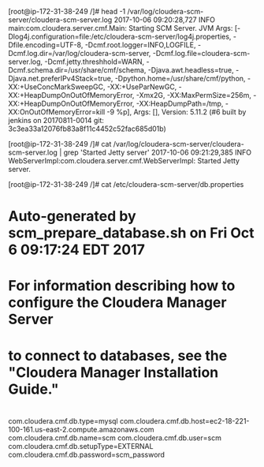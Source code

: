 [root@ip-172-31-38-249 /]# head -1 /var/log/cloudera-scm-server/cloudera-scm-server.log
2017-10-06 09:20:28,727 INFO main:com.cloudera.server.cmf.Main: Starting SCM Server. JVM Args: [-Dlog4j.configuration=file:/etc/cloudera-scm-server/log4j.properties, -Dfile.encoding=UTF-8, -Dcmf.root.logger=INFO,LOGFILE, -Dcmf.log.dir=/var/log/cloudera-scm-server, -Dcmf.log.file=cloudera-scm-server.log, -Dcmf.jetty.threshhold=WARN, -Dcmf.schema.dir=/usr/share/cmf/schema, -Djava.awt.headless=true, -Djava.net.preferIPv4Stack=true, -Dpython.home=/usr/share/cmf/python, -XX:+UseConcMarkSweepGC, -XX:+UseParNewGC, -XX:+HeapDumpOnOutOfMemoryError, -Xmx2G, -XX:MaxPermSize=256m, -XX:+HeapDumpOnOutOfMemoryError, -XX:HeapDumpPath=/tmp, -XX:OnOutOfMemoryError=kill -9 %p], Args: [], Version: 5.11.2 (#6 built by jenkins on 20170811-0014 git: 3c3ea33a12076fb83a8f11c4452c52fac685d01b)

[root@ip-172-31-38-249 /]# cat /var/log/cloudera-scm-server/cloudera-scm-server.log | grep 'Started Jetty server'
2017-10-06 09:21:29,385 INFO WebServerImpl:com.cloudera.server.cmf.WebServerImpl: Started Jetty server.

[root@ip-172-31-38-249 /]# cat /etc/cloudera-scm-server/db.properties
# Auto-generated by scm_prepare_database.sh on Fri Oct  6 09:17:24 EDT 2017
#
# For information describing how to configure the Cloudera Manager Server
# to connect to databases, see the "Cloudera Manager Installation Guide."
#
com.cloudera.cmf.db.type=mysql
com.cloudera.cmf.db.host=ec2-18-221-100-161.us-east-2.compute.amazonaws.com
com.cloudera.cmf.db.name=scm
com.cloudera.cmf.db.user=scm
com.cloudera.cmf.db.setupType=EXTERNAL
com.cloudera.cmf.db.password=scm_password
